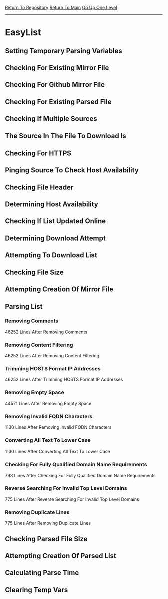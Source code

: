 [Return To Repository](https://github.com/deathbybandaid/piholeparser/)
[Return To Main](https://github.com/deathbybandaid/piholeparser/blob/master/RecentRunLogs/Mainlog.md)
[Go Up One Level](https://github.com/deathbybandaid/piholeparser/blob/master/RecentRunLogs/TopLevelScripts/30-Processing-Blacklists.md)
____________________________________
# EasyList
## Setting Temporary Parsing Variables
## Checking For Existing Mirror File
## Checking For Github Mirror File
## Checking For Existing Parsed File
## Checking If Multiple Sources
## The Source In The File To Download Is
## Checking For HTTPS
## Pinging Source To Check Host Availability
## Checking File Header
## Determining Host Availability
## Checking If List Updated Online
## Determining Download Attempt
## Attempting To Download List
## Checking File Size
## Attempting Creation Of Mirror File
## Parsing List
### Removing Comments
46252 Lines After Removing Comments
### Removing Content Filtering
46252 Lines After Removing Content Filtering
### Trimming HOSTS Format IP Addresses
46252 Lines After Trimming HOSTS Format IP Addresses
### Removing Empty Space
44571 Lines After Removing Empty Space
### Removing Invalid FQDN Characters
1130 Lines After Removing Invalid FQDN Characters
### Converting All Text To Lower Case
1130 Lines After Converting All Text To Lower Case
### Checking For Fully Qualified Domain Name Requirements
793 Lines After Checking For Fully Qualified Domain Name Requirements
### Reverse Searching For Invalid Top Level Domains
775 Lines After Reverse Searching For Invalid Top Level Domains
### Removing Duplicate Lines
775 Lines After Removing Duplicate Lines
## Checking Parsed File Size
## Attempting Creation Of Parsed List
## Calculating Parse Time
## Clearing Temp Vars
